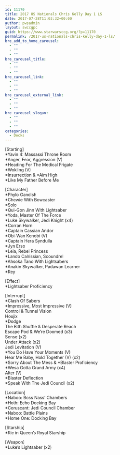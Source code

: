 ```yaml
---
id: 11170
title: 2017 US Nationals Chris Kelly Day 1 LS
date: 2017-07-28T11:03:32+00:00
author: pwsadmin
layout: swccgpc
guid: https://www.starwarsccg.org/?p=11170
permalink: /2017-us-nationals-chris-kelly-day-1-ls/
bre_add_to_home_carousel:
  - ""
  - ""
  - ""
bre_carousel_title:
  - ""
  - ""
  - ""
bre_carousel_link:
  - ""
  - ""
  - ""
bre_carousel_external_link:
  - ""
  - ""
  - ""
bre_carousel_slogan:
  - ""
  - ""
  - ""
categories:
  - Decks
---
```

[Starting]  
*Yavin 4: Massassi Throne Room  
*Anger, Fear, Aggression (V)  
*Heading For The Medical Frigate  
*Wokling (V)  
\*Insurrection & \*Aim High  
*Like My Father Before Me

[Character]  
*Phylo Gandish  
*Chewie With Bowcaster  
*Solo  
*Qui-Gon Jinn With Lightsaber  
*Yoda, Master Of The Force  
*Luke Skywalker, Jedi Knight (x4)  
*Corran Horn  
*Captain Cassian Andor  
*Obi-Wan Kenobi (V)  
*Captain Hera Syndulla  
*Jyn Erso  
*Leia, Rebel Princess  
*Lando Calrissian, Scoundrel  
*Ahsoka Tano With Lightsabers  
*Anakin Skywalker, Padawan Learner  
*Rey

[Effect]  
*Lightsaber Proficiency

[Interrupt]  
*Clash Of Sabers  
*Impressive, Most Impressive (V)  
Control & Tunnel Vision  
Houjix  
*Dodge  
The Bith Shuffle & Desperate Reach  
Escape Pod & We&#8217;re Doomed (x3)  
Sense (x2)  
Under Attack (x2)  
Jedi Levitation (V)  
*You Do Have Your Moments (V)  
Hear Me Baby, Hold Together (V) (x2)  
\*Sorry About The Mess & \*Blaster Proficiency  
*Wesa Gotta Grand Army (x4)  
Alter (V)  
*Blaster Deflection  
*Speak With The Jedi Council (x2)

[Location]  
*Naboo: Boss Nass&#8217; Chambers  
*Hoth: Echo Docking Bay  
*Coruscant: Jedi Council Chamber  
*Naboo: Battle Plains  
*Home One: Docking Bay

[Starship]  
*Ric in Queen&#8217;s Royal Starship

[Weapon]  
*Luke&#8217;s Lightsaber (x2)